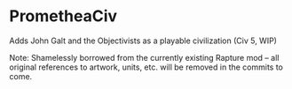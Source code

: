 # PrometheaCiv
Adds John Galt and the Objectivists as a playable civilization (Civ 5, WIP)

Note: Shamelessly borrowed from the currently existing Rapture mod – all original references to artwork, units, etc. will be removed in the commits to come.
